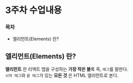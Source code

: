 # 3주차 수업내용
### 목차
- 엘리먼트(Elements) 란?

## 엘리먼트(Elements) 란?
**엘리먼트** 란 리액트 앱을 구성하는 **가장 작은 블**록 즉, ``태그``를 말한다.<br>
``시작 태그``와 ``끝 태그``가 있는 **모든 것** 은 HTML 엘리먼트로 본다.

<!-- 
- 김경민/엘리먼트 렌더링
- 2024/Web Programing 03
- 김경민/컴포넌트와 Props
- 강의자료/04React_Component

전체를 바꾸지 않는 기법 - SPA, ajax

엘리멘트 - 태그와 컴포넌트 합한건데? 객체 형태로 구성돼 있다
ㄴ 시작 태그와 끝 태그가 있으면 엘리멘트로 본다 
ㄴ ( The HTML element is everything from the start tag to the end tag )

자바스크립트의 객체는 키 벨류 의 쌍
[ key : value ]

버츄얼 DOM = 리액트 엘리멘트로 
브라우저 DOM = DOM 엘리멘트로 

리엑트 엘리멘트 = type과 props 필드로 구성된 객체로 정의됨
type = html 태그의 이름
props  = 그 외 속성들
자식 = children 사용
자식이란 
div>b 에서 b 같은 것들

programing03에 바이너리 시계 

- pure 함수 란?
- 함수형 컴포넌트, 클래스형 컴포넌트 (김경민/컴포넌트와 props 에서 컴포넌트 만들기 참고)
ㄴ 일반 함수가 아님을 알리기 위해, 컴포넌트 임을 알리기위해 이름을 대문자로 시작한다
ㄴ 클래스형은 거의 안 쓴다
ㄴ Hook 을 사용함으로써 클래스형 컴포넌트는 사용하지 않는다
- 컴포넌트 합성, 추출
- Component Extraction 3개 해보기
- 댓글 컴포넌트 만들어보기


binary-clock - clock1, clock2 확인
-->